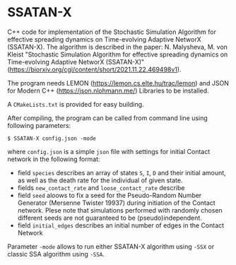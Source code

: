 # SSATAN-X

C++ code for implementation of the Stochastic Simulation Algorithm for effective spreading dynamics on Time-evolving Adaptive NetworX (SSATAN-X). The algorithm is described in the paper: N. Malysheva, M. von Kleist "Stochastic Simulation Algorithm for effective spreading dynamics on Time-evolving Adaptive NetworX (SSATAN-X)"  (https://biorxiv.org/cgi/content/short/2021.11.22.469498v1).    
  
The program needs LEMON (https://lemon.cs.elte.hu/trac/lemon) and JSON for Modern C++ (https://json.nlohmann.me/) Libraries to be installed.  
  
A ```CMakeLists.txt``` is provided for easy building.    

After compiling, the program can be called from command line using following parameters:  
```
$ SSATAN-X config.json -mode 
```
where ```config.json``` is a simple ```json``` file with settings for initial Contact network in the following format:
* field ```species``` describes an array of states ```S```, ```I```, ```D``` and their initial amount, as well as the death rate for the individual of given state.
* fields ```new_contact_rate``` and ```loose_contact_rate``` describe 
* field ```seed``` aloows to fix a seed for the Pseudo-Random Number Generator (Mersenne Twister 19937) during initiation of the Contact network. Plese note that simulations performed with randomly chosen different seeds are not guaranteed to be (pseudo)independent.
* field ```initial_edges``` describes an initial number of edges in the Contact Network
  
Parameter ```-mode``` allows to run either SSATAN-X algorithm using ```-SSX``` or classic SSA algorithm using ```-SSA```.
